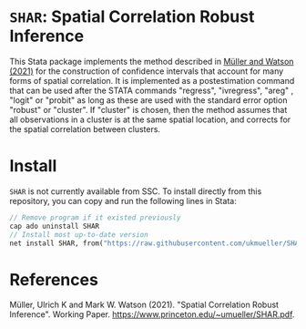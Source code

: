 # `SHAR`: Spatial Correlation Robust Inference

This Stata package implements the method described in [Müller and Watson (2021)](http://www.princeton.edu/~umueller/SHAR.pdf) for the construction of confidence intervals that account for many forms of spatial correlation.
It is implemented as a postestimation command that can be used after the STATA commands "regress", "ivregress", "areg" , "logit" or "probit" as long as these are used with the standard error option "robust" or "cluster". If "cluster" is chosen, then the method assumes that all observations in a cluster is at the same spatial location, and corrects for the spatial correlation between clusters. 

# Install

`SHAR` is not currently available from SSC. To install directly from this repository, you can copy and run the following lines in Stata:
```stata
// Remove program if it existed previously
cap ado uninstall SHAR
// Install most up-to-date version
net install SHAR, from("https://raw.githubusercontent.com/ukmueller/SHAR/master/src")
```

# References

Müller, Ulrich K and Mark W. Watson (2021). "Spatial Correlation Robust Inference". Working Paper. https://www.princeton.edu/~umueller/SHAR.pdf.
